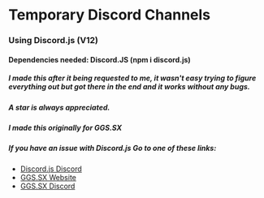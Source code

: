 # Temporary Discord Channels
### Using Discord.js (V12)

#### Dependencies needed: Discord.JS (npm i discord.js)

##### I made this after it being requested to me, it wasn't easy trying to figure everything out but got there in the end and it works without any bugs.
##### A star is always appreciated.
##### I made this originally for GGS.SX
##### If you have an issue with Discord.js Go to one of these links:

+ [Discord.js Discord](https://discordapp.com/invite/bRCvFy9)
+ [GGS.SX Website](https://ggs.sx/)
+ [GGS.SX Discord](https://discord.com/invite/ggs)
